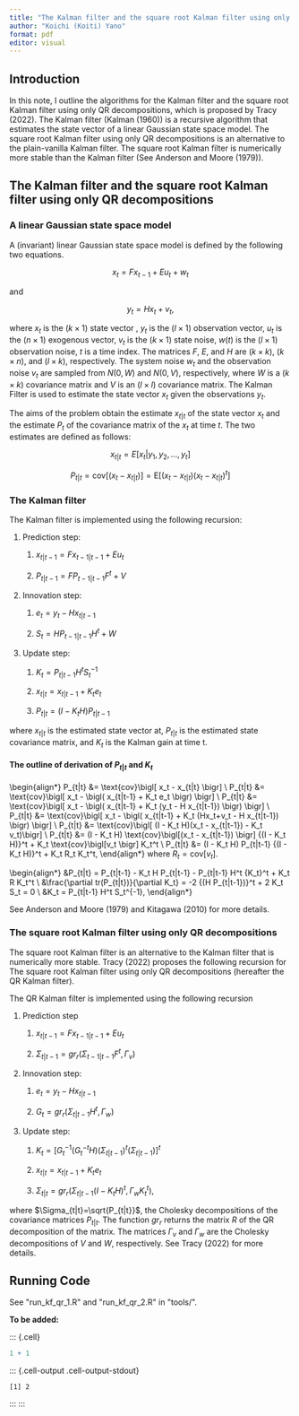 ```yaml
---
title: "The Kalman filter and the square root Kalman filter using only QR decompositions"
author: "Koichi (Koiti) Yano"
format: pdf
editor: visual
---
```




## Introduction

In this note, I outline the algorithms for the Kalman filter and the square root Kalman filter using only QR decompositions, which is proposed by Tracy (2022). The Kalman filter (Kalman (1960)) is a recursive algorithm that estimates the state vector of a linear Gaussian state space model. The square root Kalman filter using only QR decompositions is an alternative to the plain-vanilla Kalman filter. The square root Kalman filter is numerically more stable than the Kalman filter (See Anderson and Moore (1979)).

## The Kalman filter and the square root Kalman filter using only QR decompositions

### A linear Gaussian state space model

A (invariant) linear Gaussian state space model is defined by the following two equations.

$$
x_t=Fx_{t-1} + E u_t + w_t
$$

and

$$y_t=Hx_t+v_t,$$

where $x_t$ is the $(k \times 1)$ state vector , $y_t$ is the $(l \times 1)$ observation vector, $u_t$ is the $(n \times 1)$ exogenous vector, $v_t$ is the $(k \times 1)$ state noise, $w(t)$ is the $(l \times 1)$ observation noise, $t$ is a time index. The matrices $F$, $E$, and $H$ are $(k \times k)$, $(k \times n)$, and $(l \times k)$, respectively. The system noise $w_t$ and the observation noise $v_t$ are sampled from $N(0, W)$ and $N(0,V)$, respectively, where $W$ is a $(k \times k)$ covariance matrix and $V$ is an $(l \times l)$ covariance matrix. The Kalman Filter is used to estimate the state vector $x_t$ given the observations $y_t$.

The aims of the problem obtain the estimate $x_{t|t}$ of the state vector $x_t$ and the estimate $P_{t}$ of the covariance matrix of the $x_t$ at time $t$. The two estimates are defined as follows:

$$
x_{t|t} = E[x_t|y_1, y_2, \ldots, y_t]
$$

$$ 
P_{t|t} = \text{cov}\bigl[ (x_t - x_{t|t}) \bigr] = \text{E}\bigl[(x_t - x_{t|t})(x_t - x_{t|t})^t \bigr]
$$

### The Kalman filter

The Kalman filter is implemented using the following recursion:

1.  Prediction step:

    1.  $x_{t|t-1} = F x_{t-1|t-1} + E u_t$

    2.  $P_{t|t-1} = F P_{t-1|t-1} F^t + V$

2.  Innovation step:

    1.  $e_t = y_t - H x_{t|t-1}$

    2.  $S_t = H P_{t-1|t-1}H^t + W$

3.  Update step:

    1.  $K_t=P_{t|t-1} H^t S_t^{-1}$

    2.  $x_{t|t} = x_{t|t-1} + K_t e_t$

    3.  $P_{t|t} = (I - K_t H) P_{t|t-1}$

where $x_{t|t}$ is the estimated state vector at, $P_{t|t}$ is the estimated state covariance matrix, and $K_t$ is the Kalman gain at time t.

#### The outline of derivation of $P_{t|t}$ and $K_t$

\begin{align*}
P_{t|t} &= \text{cov}\bigl[ x_t - x_{t|t} \bigr] \\
P_{t|t} &= \text{cov}\bigl[ x_t - \bigl( x_{t|t-1} + K_t e_t \bigr) \bigr] \\
P_{t|t} &= \text{cov}\bigl[ x_t - \bigl( x_{t|t-1} + K_t (y_t - H x_{t|t-1}) \bigr) \bigr] \\
P_{t|t} &= \text{cov}\bigl[ x_t - \bigl( x_{t|t-1} + K_t (Hx_t+v_t - H x_{t|t-1}) \bigr) \bigr] \\
P_{t|t} &= \text{cov}\bigl[ (I - K_t H)(x_t - x_{t|t-1}) - K_t v_t)\bigr] \\
P_{t|t} &= (I - K_t H) \text{cov}\bigl[(x_t - x_{t|t-1}) \bigr] {(I - K_t H)}^t + K_t \text{cov}\bigl[v_t \bigr] K_t^t \\
P_{t|t} &= (I - K_t H) P_{t|t-1} {(I - K_t H)}^t + K_t R_t K_t^t,
\end{align*} where $R_t = \text{cov}\bigl[v_t \bigr]$.

\begin{align*}
&P_{t|t} = P_{t|t-1} - K_t H P_{t|t-1} -  P_{t|t-1} H^t {K_t}^t + K_t R K_t^t \\
&\frac{\partial tr(P_{t|t})}{\partial K_t} = -2 {(H P_{t|t-1})}^t + 2 K_t S_t = 0 \\
&K_t = P_{t|t-1} H^t S_t^{-1},
\end{align*}

See Anderson and Moore (1979) and Kitagawa (2010) for more details.

### The square root Kalman filter using only QR decompositions

The square root Kalman filter is an alternative to the Kalman filter that is numerically more stable. Tracy (2022) proposes the following recursion for The square root Kalman filter using only QR decompositions (hereafter the QR Kalman filter).

The QR Kalman filter is implemented using the following recursion

1.  Prediction step

    1.  $x_{t|t-1} = F x_{t-1|t-1} + E u_t$

    2.  $\Sigma_{t|t-1} = gr_r(\Sigma_{t-1|t-1} F^t, \Gamma_v)$

2.  Innovation step:

    1.  $e_t = y_t - H x_{t|t-1}$

    2.  $G_t = gr_r (\Sigma_{t|t-1} H^t, \Gamma_w)$

3.  Update step:

    1.  $K_t={[G_t^{-1} (G_t^{-t} H) {(\Sigma_{t|t-1})}^t(\Sigma_{t|t-1})]}^t$

    2.  $x_{t|t} = x_{t|t-1} + K_t e_t$

    3.  $\Sigma_{t|t} = gr_r(\Sigma_{t|t-1}{(I - K_t H)}^t, \Gamma_w {K_t}^t),$

where $\Sigma_{t|t}=\sqrt{P_{t|t}}$, the Cholesky decompositions of the covariance matrices $P_{t|t}$. The function $gr_r$ returns the matrix $R$ of the QR decomposition of the matrix. The matrices $\Gamma_v$ and $\Gamma_w$ are the Cholesky decompositions of $V$ and $W$, respectively. See Tracy (2022) for more details.

## Running Code

See "run_kf_qr_1.R" and "run_kf_qr_2.R" in "tools/".

**To be added:**



::: {.cell}

```{.r .cell-code}
1 + 1
```

::: {.cell-output .cell-output-stdout}

```
[1] 2
```


:::
:::

